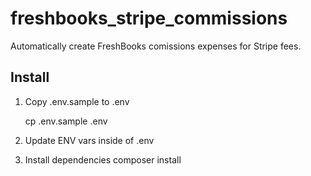 # freshbooks_stripe_commissions
Automatically create FreshBooks comissions expenses for Stripe fees.

## Install

1. Copy .env.sample to .env

     cp .env.sample .env

2. Update ENV vars inside of .env

3. Install dependencies
    composer install
